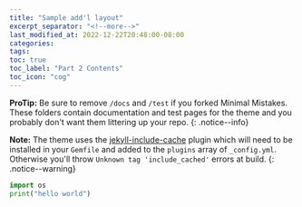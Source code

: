 ```yaml
---
title: "Sample add'l layout"
excerpt_separator: "<!--more-->"
last_modified_at: 2022-12-22T20:48:00-08:00
categories:
tags:
toc: true
toc_label: "Part 2 Contents"
toc_icon: "cog"
---
```


**ProTip:** Be sure to remove `/docs` and `/test` if you forked Minimal Mistakes. These folders contain documentation and test pages for the theme and you probably don't want them littering up your repo.
{: .notice--info}

**Note:** The theme uses the [jekyll-include-cache](https://github.com/benbalter/jekyll-include-cache) plugin which will need to be installed in your `Gemfile` and added to the `plugins` array of `_config.yml`. Otherwise you'll throw `Unknown tag 'include_cached'` errors at build.
{: .notice--warning}

```python
import os
print("hello world")
```